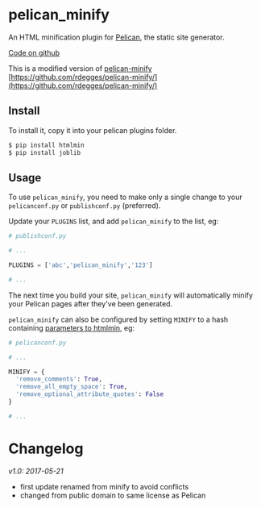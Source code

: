 # pelican_minify

An HTML minification plugin for
[Pelican](http://pelican.readthedocs.org/en/latest/), the static site generator.

[Code on github](https://github.com/lwh/pelican_minify) 

This is a modified version of [pelican-minify](https://github.com/rdegges/pelican-minify/) [https://github.com/rdegges/pelican-minify/](https://github.com/rdegges/pelican-minify/)

## Install

To install it, copy it into your pelican plugins folder.

```bash
$ pip install htmlmin
$ pip install joblib
```


## Usage

To use `pelican_minify`, you need to make only a single change to your
`pelicanconf.py` or `publishconf.py` (preferred).

Update your `PLUGINS` list, and add `pelican_minify` to the list, eg:

``` python
# publishconf.py

# ...

PLUGINS = ['abc','pelican_minify','123']

# ...
```

The next time you build your site, `pelican_minify` will automatically
minify your Pelican pages after they've been generated.

`pelican_minify` can also be configured by setting `MINIFY` to a hash containing
[parameters to htmlmin](https://htmlmin.readthedocs.org/en/latest/reference.html#htmlmin.minify), eg:

``` python
# pelicanconf.py

# ...

MINIFY = {
  'remove_comments': True,
  'remove_all_empty_space': True,
  'remove_optional_attribute_quotes': False
}

# ...
```

# Changelog

*v1.0: 2017-05-21*
* first update renamed from minify to avoid conflicts
* changed from public domain to same license as Pelican
